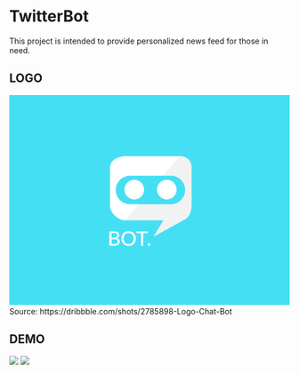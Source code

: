 # TwitterBot

 This project is intended to provide personalized news feed for those in need.

## LOGO
<img src="images/bot_logo2.png">
Source: https://dribbble.com/shots/2785898-Logo-Chat-Bot

## DEMO
<img src="images/twbot_main.PNG">
<img src="images/twbot_feed.PNG">
